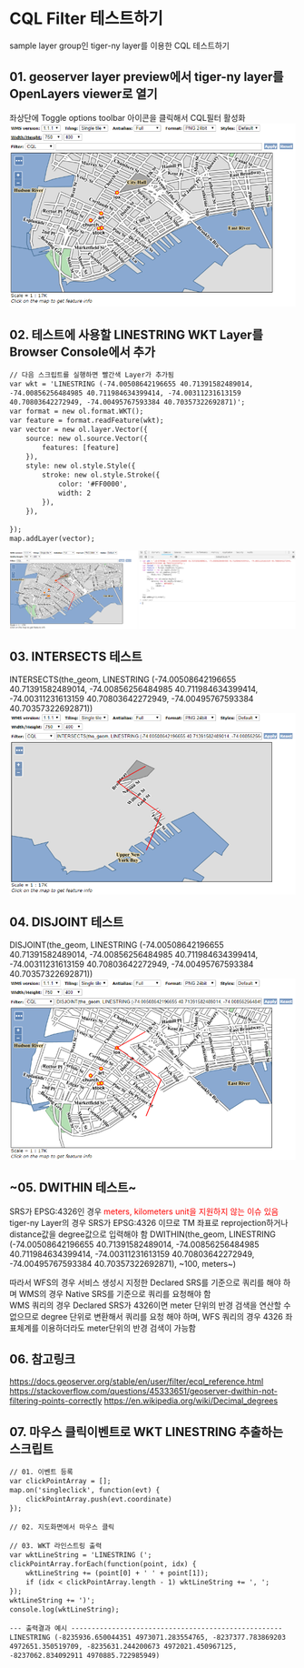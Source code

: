 # CQL Filter 테스트하기
sample layer group인 tiger-ny layer를 이용한 CQL 테스트하기

## 01. geoserver layer preview에서 tiger-ny layer를 OpenLayers viewer로 열기
좌상단에 Toggle options toolbar 아이콘을 클릭해서 CQL필터 활성화  
<img src='screenshots/openlayers_cql_filter/01.PNG' />

## 02. 테스트에 사용할 LINESTRING WKT Layer를 Browser Console에서 추가
```
// 다음 스크립트를 실행하면 빨간색 Layer가 추가됨
var wkt = 'LINESTRING (-74.00508642196655 40.71391582489014, -74.00856256484985 40.711984634399414, -74.00311231613159 40.70803642272949, -74.00495767593384 40.70357322692871)';
var format = new ol.format.WKT();
var feature = format.readFeature(wkt);
var vector = new ol.layer.Vector({
    source: new ol.source.Vector({
        features: [feature]
    }),
    style: new ol.style.Style({
        stroke: new ol.style.Stroke({
            color: '#FF0000',
            width: 2
        }),
    }),

});
map.addLayer(vector);
```  
<img src='screenshots/openlayers_cql_filter/02.PNG' />

## 03. INTERSECTS 테스트
INTERSECTS(the_geom, LINESTRING (-74.00508642196655 40.71391582489014, -74.00856256484985 40.711984634399414, -74.00311231613159 40.70803642272949, -74.00495767593384 40.70357322692871))  
<img src='screenshots/openlayers_cql_filter/03.PNG' />

## 04. DISJOINT 테스트
DISJOINT(the_geom, LINESTRING (-74.00508642196655 40.71391582489014, -74.00856256484985 40.711984634399414, -74.00311231613159 40.70803642272949, -74.00495767593384 40.70357322692871))  
<img src='screenshots/openlayers_cql_filter/04.PNG' />

## ~05. DWITHIN 테스트~
SRS가 EPSG:4326인 경우 <span style="color:red">meters, kilometers unit을 지원하지 않는 이슈 있음</span>  
tiger-ny Layer의 경우 SRS가 EPSG:4326 이므로 TM 좌표로 reprojection하거나 distance값을 degree값으로 입력해야 함
DWITHIN(the_geom, LINESTRING (-74.00508642196655 40.71391582489014, -74.00856256484985 40.711984634399414, -74.00311231613159 40.70803642272949, -74.00495767593384 40.70357322692871), ~100, meters~)  

따라서 WFS의 경우 서비스 생성시 지정한 Declared SRS를 기준으로 쿼리를 해야 하며 WMS의 경우 Native SRS를 기준으로 쿼리를 요청해야 함  
WMS 쿼리의 경우 Declared SRS가 4326이면 meter 단위의 반경 검색을 연산할 수 없으므로 degree 단위로 변환해서 쿼리를 요청 해야 하며, WFS 쿼리의 경우 4326 좌표체계를 이용하더라도 meter단위의 반경 검색이 가능함


## 06. 참고링크
https://docs.geoserver.org/stable/en/user/filter/ecql_reference.html
https://stackoverflow.com/questions/45333651/geoserver-dwithin-not-filtering-points-correctly
https://en.wikipedia.org/wiki/Decimal_degrees

## 07. 마우스 클릭이벤트로 WKT LINESTRING 추출하는 스크립트
```
// 01. 이벤트 등록
var clickPointArray = [];
map.on('singleclick', function(evt) {
    clickPointArray.push(evt.coordinate)
});

// 02. 지도화면에서 마우스 클릭

// 03. WKT 라인스트링 출력
var wktLineString = 'LINESTRING (';
clickPointArray.forEach(function(point, idx) {
    wktLineString += (point[0] + ' ' + point[1]);
    if (idx < clickPointArray.length - 1) wktLineString += ', ';
});
wktLineString += ')';
console.log(wktLineString);

--- 출력결과 예시 ----------------------------------------------------
LINESTRING (-8235936.650044351 4973071.283554765, -8237377.783869203 4972651.350519709, -8235631.244200673 4972021.450967125, -8237062.834092911 4970885.722985949)
```
